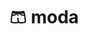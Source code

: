 ---
layout: category
title: 🩳 moda
slug: moda
description: Descubre artículos de moda.
permalink: /moda/  # para quitar /category/travel
---